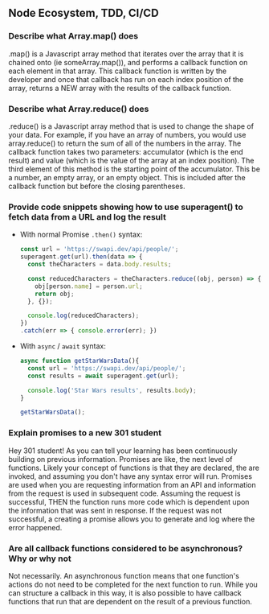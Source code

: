 ##  Node Ecosystem, TDD, CI/CD

### Describe what Array.map() does

.map() is a Javascript array method that iterates over the array that it is chained onto (ie someArray.map()), and performs a callback function on each element in that array. This callback function is written by the developer and once that callback has run on each index position of the array, returns a NEW array with the results of the callback function.  

### Describe what Array.reduce() does

.reduce() is a Javascript array method that is used to change the shape of your data.  For example, if you have an array of numbers, you would use array.reduce() to return the sum of all of the numbers in the array.  The callback function takes two parameters: accumulator (which is the end result) and value (which is the value of the array at an index position).  The third element of this method is the starting point of the accumulator.  This be a number, an empty array, or an empty object.  This is included after the callback function but before the closing parentheses. 

### Provide code snippets showing how to use superagent() to fetch data from a URL and log the result
 - With normal Promise `.then()` syntax:

   ``` javascript
   const url = 'https://swapi.dev/api/people/';
   superagent.get(url).then(data => {
     const theCharacters = data.body.results;

     const reducedCharacters = theCharacters.reduce((obj, person) => {
       obj[person.name] = person.url;
       return obj;
     }, {});

     console.log(reducedCharacters);
   })
   .catch(err => { console.error(err); })
   ```

  - With `async` / `await` syntax:

    ``` javascript
    async function getStarWarsData(){
      const url = 'https://swapi.dev/api/people/';
      const results = await superagent.get(url);

      console.log('Star Wars results', results.body);
    }

    getStarWarsData();

    ```

### Explain promises to a new 301 student
Hey 301 student! As you can tell your learning has been continuously building on previous information.  Promises are like, the next level of functions.  Likely your concept of functions is that they are declared, the are invoked, and assuming you don't have any syntax error will run.  Promises are used when you are requesting information from an API and information from the request is used in subsequent code.  Assuming the request is successful, THEN the function runs more code which is dependent upon the information that was sent in response.  If the request was not successful, a creating a promise allows you to generate and log where the error happened.

### Are all callback functions considered to be asynchronous? Why or why not

Not necessarily. An asynchronous function means that one function's actions do not need to be completed for the next function to run.  While you can structure a callback in this way, it is also possible to have callback functions that run that are dependent on the result of a previous function. 

